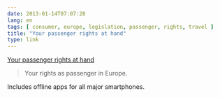 ```yaml
---
date: 2013-01-14T07:07:28
lang: en
tags: [ consumer, europe, legislation, passenger, rights, travel ]
title: "Your passenger rights at hand"
type: link
---
```


[Your passenger rights at
hand](http://ec.europa.eu/transport/passenger-rights/)

> Your rights as passenger in Europe.

Includes offline apps for all major smartphones.

